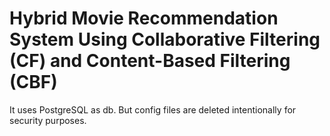 # Hybrid Movie Recommendation System Using Collaborative Filtering (CF) and Content-Based Filtering (CBF)

It uses PostgreSQL as db. But config files are deleted intentionally for security purposes.
